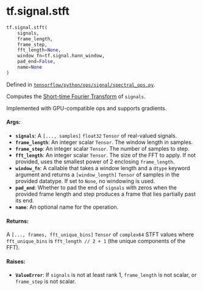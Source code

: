 <div itemscope itemtype="http://developers.google.com/ReferenceObject">
<meta itemprop="name" content="tf.signal.stft" />
<meta itemprop="path" content="Stable" />
</div>

# tf.signal.stft

``` python
tf.signal.stft(
    signals,
    frame_length,
    frame_step,
    fft_length=None,
    window_fn=tf.signal.hann_window,
    pad_end=False,
    name=None
)
```



Defined in [`tensorflow/python/ops/signal/spectral_ops.py`](/code/stable/tensorflow/python/ops/signal/spectral_ops.py).

Computes the [Short-time Fourier Transform][stft] of `signals`.

Implemented with GPU-compatible ops and supports gradients.

#### Args:

* <b>`signals`</b>: A `[..., samples]` `float32` `Tensor` of real-valued signals.
* <b>`frame_length`</b>: An integer scalar `Tensor`. The window length in samples.
* <b>`frame_step`</b>: An integer scalar `Tensor`. The number of samples to step.
* <b>`fft_length`</b>: An integer scalar `Tensor`. The size of the FFT to apply.
    If not provided, uses the smallest power of 2 enclosing `frame_length`.
* <b>`window_fn`</b>: A callable that takes a window length and a `dtype` keyword
    argument and returns a `[window_length]` `Tensor` of samples in the
    provided datatype. If set to `None`, no windowing is used.
* <b>`pad_end`</b>: Whether to pad the end of `signals` with zeros when the provided
    frame length and step produces a frame that lies partially past its end.
* <b>`name`</b>: An optional name for the operation.


#### Returns:

A `[..., frames, fft_unique_bins]` `Tensor` of `complex64` STFT values where
`fft_unique_bins` is `fft_length // 2 + 1` (the unique components of the
FFT).


#### Raises:

* <b>`ValueError`</b>: If `signals` is not at least rank 1, `frame_length` is
    not scalar, or `frame_step` is not scalar.

[stft]: https://en.wikipedia.org/wiki/Short-time_Fourier_transform